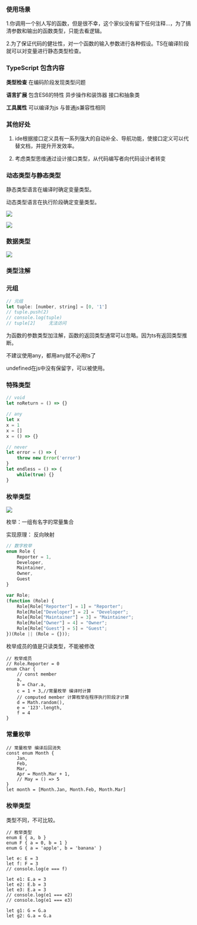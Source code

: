 ### 使用场景

1.你调用一个别人写的函数，但是很不幸，这个家伙没有留下任何注释...，为了搞清参数和输出的函数类型，只能去看逻辑。

2.为了保证代码的健壮性，对一个函数的输入参数进行各种假设。TS在编译阶段就可以对变量进行静态类型检查。

### TypeScript 包含内容

**类型检查** 在编码阶段发现类型问题

**语言扩展** 包含ES6的特性 异步操作和装饰器 接口和抽象类

**工具属性** 可以编译为js 与普通js兼容性相同

### 其他好处

1. ide根据接口定义具有一系列强大的自动补全、导航功能，使接口定义可以代替文档，并提升开发效率。

2. 考虑类型思维通过设计接口类型，从代码编写者向代码设计者转变

### 动态类型与静态类型

静态类型语言在编译时确定变量类型。

动态类型语言在执行阶段确定变量类型。

![](https://tva1.sinaimg.cn/large/008eGmZEly1gnro2ptlqcj31660j47ew.jpg)

![](https://tva1.sinaimg.cn/large/008eGmZEly1gnro22z2xjj30qa07q79f.jpg)

### 数据类型

![](https://tva1.sinaimg.cn/large/008eGmZEgy1godpb7wdx6j311g0nmacd.jpg)

### 类型注解 

### 元组

```javascript
// 元组
let tuple: [number, string] = [0, '1']
// tuple.push(2)
// console.log(tuple)
// tuple[2] 	无法访问
```

为函数的参数类型加注解，函数的返回类型通常可以忽略。因为ts有返回类型推断。

不建议使用any，都用any就不必用ts了

undefined在js中没有保留字，可以被使用。

### 特殊类型

```javascript
// void 
let noReturn = () => {}

// any
let x
x = 1
x = []
x = () => {}

// never
let error = () => {
    throw new Error('error')
}
let endless = () => {
    while(true) {}
}
```

### 枚举类型

![](https://tva1.sinaimg.cn/large/008eGmZEly1gog2k4j4cfj30ly0beq7u.jpg)

枚举：一组有名字的常量集合

实现原理： 反向映射

```typescript
// 数字枚举
enum Role {
    Reporter = 1,
    Developer,
    Maintainer,
    Owner,
    Guest
}

var Role;
(function (Role) {
    Role[Role["Reporter"] = 1] = "Reporter";
    Role[Role["Developer"] = 2] = "Developer";
    Role[Role["Maintainer"] = 3] = "Maintainer";
    Role[Role["Owner"] = 4] = "Owner";
    Role[Role["Guest"] = 5] = "Guest";
})(Role || (Role = {}));

```

枚举成员的值是只读类型，不能被修改

```
// 枚举成员
// Role.Reporter = 0
enum Char {
    // const member
    a,
    b = Char.a,
    c = 1 + 3,//常量枚举 编译时计算
    // computed member 计算枚举在程序执行阶段才计算
    d = Math.random(),
    e = '123'.length,
    f = 4
}

```

### 常量枚举

```
// 常量枚举 编译后回消失
const enum Month {
    Jan,
    Feb,
    Mar,
    Apr = Month.Mar + 1,
    // May = () => 5
}
let month = [Month.Jan, Month.Feb, Month.Mar]
```

### 枚举类型

类型不同，不可比较。

```
// 枚举类型
enum E { a, b }
enum F { a = 0, b = 1 }
enum G { a = 'apple', b = 'banana' }

let e: E = 3
let f: F = 3
// console.log(e === f) 

let e1: E.a = 3
let e2: E.b = 3
let e3: E.a = 3
// console.log(e1 === e2) 
// console.log(e1 === e3)

let g1: G = G.a
let g2: G.a = G.a
```
